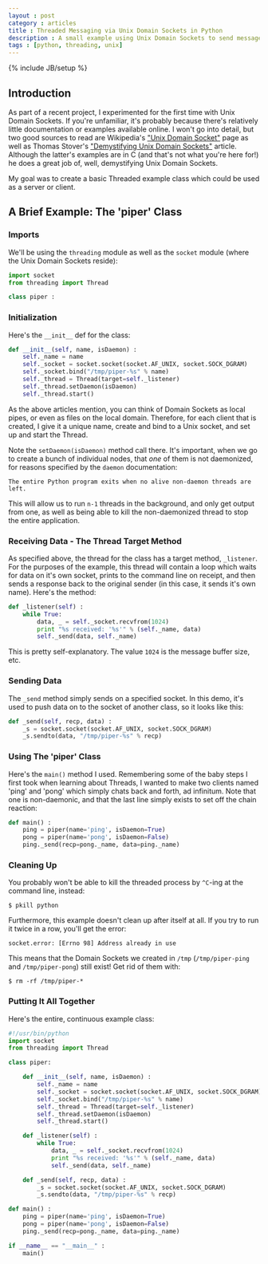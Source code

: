 ```yaml
---
layout : post
category : articles
title : Threaded Messaging via Unix Domain Sockets in Python
description : A small example using Unix Domain Sockets to send messages or data between threads on a local domain.
tags : [python, threading, unix]
---
```

{% include JB/setup %}

## Introduction
As part of a recent project, I experimented for the first time with Unix Domain
Sockets. If you're unfamiliar, it's probably because there's relatively little
documentation or examples available online. I won't go into detail, but two
good sources to read are Wikipedia's ["Unix Domain
Socket"](http://en.wikipedia.org/wiki/Unix_domain_socket) page as well as
Thomas Stover's ["Demystifying Unix Domain
Sockets"](http://www.wsinnovations.com/softeng/articles/uds.html)
article.  Although the latter's examples are in C (and that's not what you're
here for!) he does a great job of, well, demystifying Unix Domain Sockets.

My goal was to create a basic Threaded example class which could be used as a
server or client.

## A Brief Example: The 'piper' Class

### Imports
We'll be using the `threading` module as well as the `socket` module (where the
Unix Domain Sockets reside):

```python
import socket
from threading import Thread

class piper :
```

### Initialization
Here's the `__init__` def for the  class:

```python
def __init__(self, name, isDaemon) :
    self._name = name
    self._socket = socket.socket(socket.AF_UNIX, socket.SOCK_DGRAM)
    self._socket.bind("/tmp/piper-%s" % name)
    self._thread = Thread(target=self._listener)
    self._thread.setDaemon(isDaemon)
    self._thread.start()
```

As the above articles mention, you can think of Domain Sockets as local pipes,
or even as files on the local domain. Therefore, for each client that is
created, I give it a unique name, create and bind to a Unix socket, and set up
and start the Thread.

Note the `setDaemon(isDaemon)` method call there. It's important, when we go to
create a bunch of individual nodes, that *one* of them is not daemonized, for
reasons specified by the `daemon` documentation:

```
The entire Python program exits when no alive non-daemon threads are left.
```

This will allow us to run `n-1` threads in the background, and only get output
from one, as well as being able to kill the non-daemonized thread to stop the
entire application.

### Receiving Data - The Thread Target Method
As specified above, the thread for the class has a target method, `_listener`.
For the purposes of the example, this thread will contain a loop which waits
for data on it's own socket, prints to the command line on receipt, and then
sends a response back to the original sender (in this case, it sends it's own
name).  Here's the method:

```python
def _listener(self) :
    while True:
        data, _ = self._socket.recvfrom(1024)
        print "%s received: '%s'" % (self._name, data)
        self._send(data, self._name)
```

This is pretty self-explanatory. The value `1024` is the message buffer size,
etc.

### Sending Data
The `_send` method simply sends on a specified socket. In this demo, it's used
to push data on to the socket of another class, so it looks like this:

```python
def _send(self, recp, data) :
    _s = socket.socket(socket.AF_UNIX, socket.SOCK_DGRAM)
    _s.sendto(data, "/tmp/piper-%s" % recp)
```

### Using The 'piper' Class
Here's the `main()` method I used. Remembering some of the baby steps I first
took when learning about Threads, I wanted to make two clients named
'ping' and 'pong' which simply chats back and forth, ad
infinitum. Note that one is non-daemonic, and that the last line simply exists
to set off the chain reaction:

```python
def main() :
    ping = piper(name='ping', isDaemon=True)
    pong = piper(name='pong', isDaemon=False)
    ping._send(recp=pong._name, data=ping._name)
```

### Cleaning Up
You probably won't be able to kill the threaded process by `^C`-ing at the
command line, instead:

```
$ pkill python
```

Furthermore, this example doesn't clean up after itself at all. If you try to
run it twice in a row, you'll get the error:

```
socket.error: [Errno 98] Address already in use
```

This means that the Domain Sockets we created in `/tmp` (`/tmp/piper-ping` and
`/tmp/piper-pong`) still exist! Get rid of them with:

```
$ rm -rf /tmp/piper-*
```

### Putting It All Together
Here's the entire, continuous example class:

```python
#!/usr/bin/python
import socket
from threading import Thread

class piper:

    def __init__(self, name, isDaemon) :
        self._name = name
        self._socket = socket.socket(socket.AF_UNIX, socket.SOCK_DGRAM)
        self._socket.bind("/tmp/piper-%s" % name)
        self._thread = Thread(target=self._listener)
        self._thread.setDaemon(isDaemon)
        self._thread.start()

    def _listener(self) :
        while True:
            data, _ = self._socket.recvfrom(1024)
            print "%s received: '%s'" % (self._name, data)
            self._send(data, self._name)

    def _send(self, recp, data) :
        _s = socket.socket(socket.AF_UNIX, socket.SOCK_DGRAM)
        _s.sendto(data, "/tmp/piper-%s" % recp)

def main() :
    ping = piper(name='ping', isDaemon=True)
    pong = piper(name='pong', isDaemon=False)
    ping._send(recp=pong._name, data=ping._name)

if __name__ == "__main__" :
    main()
```
